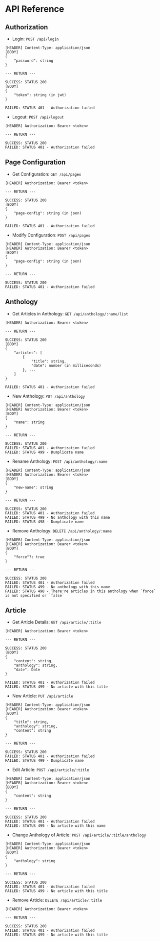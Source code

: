# API Reference

## Authorization

- Login: `POST /api/login`

```
[HEADER] Content-Type: application/json
[BODY]
{
    "password": string
}

--- RETURN ---

SUCCESS: STATUS 200
[BODY]
{
    "token": string (in jwt)
}

FAILED: STATUS 401 - Authorization failed
```

- Logout: `POST /api/logout`

```
[HEADER] Authorization: Bearer <token>

--- RETURN ---

SUCCESS: STATUS 200
FAILED: STATUS 401 - Authorization failed
```

## Page Configuration

- Get Configuration: `GET /api/pages`

```
[HEADER] Authorization: Bearer <token>

--- RETURN ---

SUCCESS: STATUS 200
[BODY]
{
    "page-config": string (in json)
}

FAILED: STATUS 401 - Authorization failed
```

- Modify Configuration: `POST /api/pages`

```
[HEADER] Content-Type: application/json
[HEADER] Authorization: Bearer <token>
[BODY]
{
    "page-config": string (in json)
}

--- RETURN ---

SUCCESS: STATUS 200
FAILED: STATUS 401 - Authorization failed
```

## Anthology

- Get Articles in Anthology: `GET /api/anthology/:name/list`

```
[HEADER] Authorization: Bearer <token>

--- RETURN ---

SUCCESS: STATUS 200
[BODY]
{
    "articles": [
        {
            "title": string,
            "date": number (in milliseconds)
        }, ...
    ]
}

FAILED: STATUS 401 - Authorization failed
```

- New Anthology: `PUT /api/anthology`

```
[HEADER] Content-Type: application/json
[HEADER] Authorization: Bearer <token>
[BODY]
{
    "name": string
}

--- RETURN ---

SUCCESS: STATUS 200
FAILED: STATUS 401 - Authorization failed
FAILED: STATUS 499 - Dumplicate name
```

- Rename Anthology: `POST /api/anthology/:name`

```
[HEADER] Content-Type: application/json
[HEADER] Authorization: Bearer <token>
[BODY]
{
    "new-name": string
}

--- RETURN ---

SUCCESS: STATUS 200
FAILED: STATUS 401 - Authorization failed
FAILED: STATUS 499 - No anthology with this name
FAILED: STATUS 498 - Dumplicate name
```

- Remove Anthology: `DELETE /api/anthology/:name`

```
[HEADER] Content-Type: application/json
[HEADER] Authorization: Bearer <token>
[BODY]
{
    "force"?: true
}

--- RETURN ---

SUCCESS: STATUS 200
FAILED: STATUS 401 - Authorization failed
FAILED: STATUS 499 - No anthology with this name
FAILED: STATUS 498 - There're articles in this anthology when `force` is not specified or `false`
```

## Article

- Get Article Details: `GET /api/article/:title`

```
[HEADER] Authorization: Bearer <token>

--- RETURN ---

SUCCESS: STATUS 200
[BODY]
{
    "content": string,
    "anthology": string,
    "date": Date
}

FAILED: STATUS 401 - Authorization failed
FAILED: STATUS 499 - No article with this title
```

- New Article: `PUT /api/article`

```
[HEADER] Content-Type: application/json
[HEADER] Authorization: Bearer <token>
[BODY]
{
    "title": string,
    "anthology": string,
    "content": string
}

--- RETURN ---

SUCCESS: STATUS 200
FAILED: STATUS 401 - Authorization failed
FAILED: STATUS 499 - Dumplicate name
```

- Edit Article: `POST /api/article/:title`

```
[HEADER] Content-Type: application/json
[HEADER] Authorization: Bearer <token>
[BODY]
{
    "content": string
}

--- RETURN ---

SUCCESS: STATUS 200
FAILED: STATUS 401 - Authorization failed
FAILED: STATUS 499 - No article with this name
```

- Change Anthology of Article: `POST /api/article/:title/anthology`

```
[HEADER] Content-Type: application/json
[HEADER] Authorization: Bearer <token>
[BODY]
{
    "anthology": string
}

--- RETURN ---

SUCCESS: STATUS 200
FAILED: STATUS 401 - Authorization failed
FAILED: STATUS 499 - No article with this title
```

- Remove Article: `DELETE /api/article/:title`

```
[HEADER] Authorization: Bearer <token>

--- RETURN ---

SUCCESS: STATUS 200
FAILED: STATUS 401 - Authorization failed
FAILED: STATUS 499 - No article with this title
```